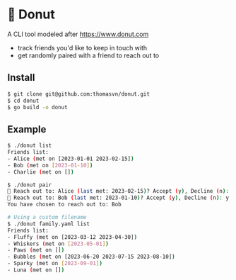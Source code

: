 # 🍩 Donut

A CLI tool modeled after <https://www.donut.com>

- track friends you'd like to keep in touch with
- get randomly paired with a friend to reach out to

## Install

```bash
$ git clone git@github.com:thomasvn/donut.git
$ cd donut
$ go build -o donut
```

## Example

```bash
$ ./donut list
Friends list:
- Alice (met on [2023-01-01 2023-02-15])
- Bob (met on [2023-01-10])
- Charlie (met on [])

$ ./donut pair
🍩 Reach out to: Alice (last met: 2023-02-15)? Accept (y), Decline (n): n
🍩 Reach out to: Bob (last met: 2023-01-10)? Accept (y), Decline (n): y
You have chosen to reach out to: Bob

# Using a custom filename
$ ./donut family.yaml list
Friends list:
- Fluffy (met on [2023-03-12 2023-04-30])
- Whiskers (met on [2023-05-01])
- Paws (met on [])
- Bubbles (met on [2023-06-20 2023-07-15 2023-08-10])
- Sparky (met on [2023-09-01])
- Luna (met on [])
```

<!-- TODO:
- Add in a "-h" option to the CLI
- The pair function should place greater weight for those who you haven't met with as much?
- BubbleTea UI
- Repo: Dependabot
-->

<!-- DONE:
- Don't add friends through the CLI, add it through a YAML file instead
- Maintain a list of people you've paired with.
- Option to accept/decline the person you were paired with. And show when you last met with the person.
- Option to pass in a custom "friends.yaml" filename. You can have one YAML per friend group.
- Add in a "TMP" date once you've accepted a donut
-->
